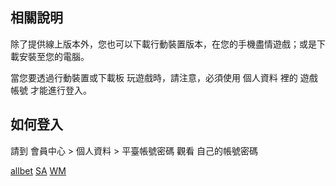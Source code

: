 ## 相關說明

除了提供線上版本外，您也可以下載行動裝置版本，在您的手機盡情遊戲；或是下載安裝至您的電腦。

當您要透過行動裝置或下載板 玩遊戲時，請注意，必須使用 個人資料 裡的 遊戲帳號 才能進行登入。

## 如何登入

請到 會員中心 > 個人資料 > 平臺帳號密碼 觀看 自己的帳號密碼

<div class="download-md">

<a  target="_blank" href="https://www.abgapp88.net/">allbet</a>
<a  target="_blank" href="https://www.abgapp88.net/">SA</a>
<a  target="_blank" href="https://m.wm555.net/mobile/index.html?enterprise=2">WM</a>

</div>
